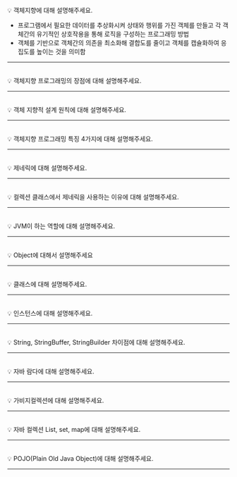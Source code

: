 <br>
💡 객체지향에 대해 설명해주세요.

- 프로그램에서 필요한 데이터를 추상화시켜 상태와 행위를 가진 객체를 만들고 각 객체간의 유기적인 상호작용을 통해 로직을 구성하는 프로그래밍 방법
- 객체를 기반으로 객체간의 의존을 최소화해 결합도를 줄이고 객체를 캡슐화하여 응집도를 높이는 것을 의미함

---
<br>
💡 객체지향 프로그래밍의 장점에 대해 설명해주세요.

---
<br>
💡 객체 지향적 설계 원칙에 대해 설명해주세요.

---
<br>
💡 객체지향 프로그래밍 특징 4가지에 대해 설명해주세요.

---
<br>
💡 제네릭에 대해 설명해주세요.

---
<br>
💡 컬렉션 클래스에서 제네릭을 사용하는 이유에 대해 설명해주세요.

---
<br>
💡 JVM이 하는 역할에 대해 설명해주세요.

---
<br>
💡 Object에 대해서 설명해주세요

---
<br>
💡 클래스에 대해 설명해주세요.

---
<br>
💡 인스턴스에 대해 설명해주세요.

---
<br>
💡 String, StringBuffer, StringBuilder 차이점에 대해 설명해주세요.

---
<br>
💡 자바 람다에 대해 설명해주세요.

---
<br>
💡 가비지컬렉션에 대해 설명해주세요.

---
<br>
💡 자바 컬렉션 List, set, map에 대해 설명해주세요.

---
<br>
💡 POJO(Plain Old Java Object)에 대해 설명해주세요.

---
<br>
